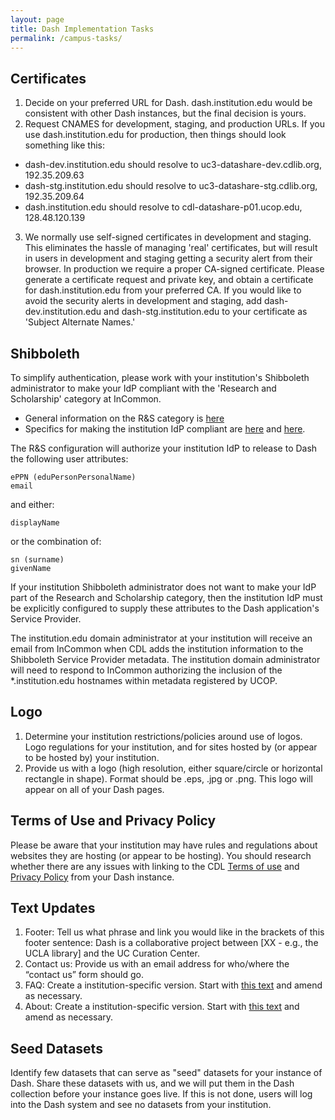 ```yaml
---
layout: page
title: Dash Implementation Tasks
permalink: /campus-tasks/
---
```


## Certificates
1. Decide on your preferred URL for Dash. dash.institution.edu would be consistent with other Dash instances, but the final decision is yours.
2. Request CNAMES for development, staging, and production URLs. If you use dash.institution.edu for production, then things should look something like this:
  * dash-dev.institution.edu should resolve to uc3-datashare-dev.cdlib.org, 192.35.209.63
  * dash-stg.institution.edu should resolve to uc3-datashare-stg.cdlib.org, 192.35.209.64
  * dash.institution.edu should resolve to cdl-datashare-p01.ucop.edu, 128.48.120.139
3. We normally use self-signed certificates in development and staging. This eliminates the hassle of managing 'real' certificates, but will result in users in development and staging getting a security alert from their browser. In production we require a proper CA-signed certificate. Please generate a certificate request and private key, and obtain a certificate for dash.institution.edu from your preferred CA. If you would like to avoid the security alerts in development and staging, add dash-dev.institution.edu and dash-stg.institution.edu to your certificate as 'Subject Alternate Names.'

## Shibboleth
To simplify authentication, please work with your institution's Shibboleth administrator to make your IdP compliant with the 'Research and Scholarship' category at InCommon. 

  * General information on the R&S category is [here](https://spaces.internet2.edu/display/InCFederation/Research+and+Scholarship+Category)    
  * Specifics for making the institution IdP compliant are [here](https://spaces.internet2.edu/display/InCFederation/Configure+a+Shibboleth+IdP+to+Support+R+and+S) and [here](https://spaces.internet2.edu/display/InCFederation/Identity+Providers+that+Support+R+and+S). 

The R&S configuration will authorize your institution IdP to release to Dash the following user attributes:

    ePPN (eduPersonPersonalName)
    email
and either:

    displayName

or the combination of:

    sn (surname)
    givenName

If your institution Shibboleth administrator does not want to make your IdP part of the Research and Scholarship category, then the institution IdP must be explicitly configured to supply these attributes to the Dash application's Service Provider.

The institution.edu domain administrator at your institution will receive an email from InCommon when CDL adds the institution information to the Shibboleth Service Provider metadata. The institution domain administrator will need to respond to InCommon authorizing the inclusion of the *.institution.edu hostnames within metadata registered by UCOP.

## Logo

1. Determine your institution restrictions/policies around use of logos. Logo regulations for your institution, and for sites hosted by (or appear to be hosted by) your institution. 
2. Provide us with a logo (high resolution, either square/circle or horizontal rectangle in shape). Format should be .eps, .jpg or .png. This logo will appear on all of your Dash pages.

## Terms of Use and Privacy Policy

Please be aware that your institution may have rules and regulations about websites they are hosting (or appear to be hosting). You should research whether there are any issues with linking to the CDL [Terms of use](http://www.cdlib.org/about/terms.html) and [Privacy Policy](http://www.cdlib.org/about/privacy.html) from your Dash instance.

## Text Updates

1. Footer: Tell us what phrase and link you would like in the brackets of this footer sentence: Dash is a collaborative project between [XX - e.g., the UCLA library] and the UC Curation Center. 
2. Contact us: Provide us with an email address for who/where the “contact us” form should go.
3. FAQ: Create a institution-specific version. Start with [this text](http://cdluc3.github.io/dash/generic-faq) and amend as necessary.
4. About: Create a institution-specific version. Start with [this text](http://cdluc3.github.io/dash/generic-about) and amend as necessary.

## Seed Datasets

Identify few datasets that can serve as "seed" datasets for your instance of Dash. Share these datasets with us, and we will put them in the Dash collection before your instance goes live. If this is not done, users will log into the Dash system and see no datasets from your institution. 
